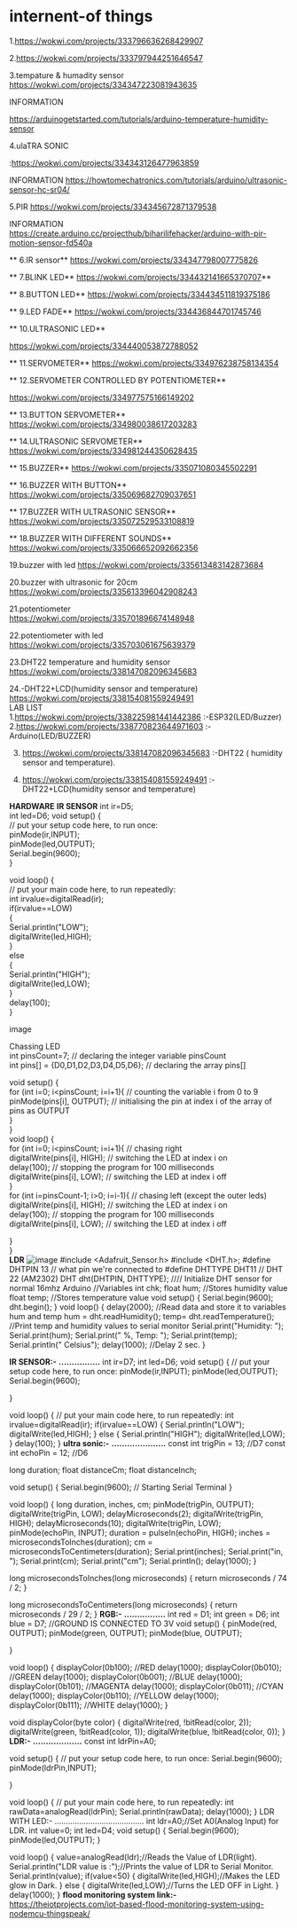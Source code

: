 # internent-of things
1.https://wokwi.com/projects/333796636268429907

2.https://wokwi.com/projects/333797944251646547

3.tempature & humadity sensor<br>
https://wokwi.com/projects/334347223081943635

INFORMATION

https://arduinogetstarted.com/tutorials/arduino-temperature-humidity-sensor

4.ulaTRA SONIC

:https://wokwi.com/projects/334343126477963859

INFORMATION
https://howtomechatronics.com/tutorials/arduino/ultrasonic-sensor-hc-sr04/

5.PIR
https://wokwi.com/projects/334345672871379538

INFORMATION
https://create.arduino.cc/projecthub/biharilifehacker/arduino-with-pir-motion-sensor-fd540a

** 6.IR sensor**
https://wokwi.com/projects/334347798007775826

** 7.BLINK LED**
https://wokwi.com/projects/334432141665370707**

** 8.BUTTON LED**
https://wokwi.com/projects/334434511819375186

** 9.LED FADE**
https://wokwi.com/projects/334436844701745746

** 10.ULTRASONIC LED**

https://wokwi.com/projects/334440053872788052

** 11.SERVOMETER**
https://wokwi.com/projects/334976238758134354


** 12.SERVOMETER CONTROLLED BY POTENTIOMETER**

https://wokwi.com/projects/334977575166149202

** 13.BUTTON SERVOMETER**
https://wokwi.com/projects/334980038617203283

** 14.ULTRASONIC SERVOMETER**
https://wokwi.com/projects/334981244350628435

** 15.BUZZER**
https://wokwi.com/projects/335071080345502291

** 16.BUZZER WITH BUTTON**
https://wokwi.com/projects/335069682709037651

** 17.BUZZER WITH ULTRASONIC SENSOR**
https://wokwi.com/projects/335072529533108819

** 18.BUZZER WITH DIFFERENT SOUNDS**
https://wokwi.com/projects/335066652092662356

19.buzzer with led
https://wokwi.com/projects/335613483142873684

20.buzzer with ultrasonic for 20cm<br>
https://wokwi.com/projects/335613396042908243<br>

21.potentiometer<br>
https://wokwi.com/projects/335701896674148948<br>

22.potentiometer with led<br>
https://wokwi.com/projects/335703061675639379<br>

23.DHT22 temperature and humidity sensor<br>
 https://wokwi.com/projects/338147082096345683 <br>
 
 24.-DHT22+LCD(humidity sensor and temperature) <br>
https://wokwi.com/projects/338154081559249491 <br>
LAB LIST<br>
1.https://wokwi.com/projects/338225981441442386 :-ESP32(LED/Buzzer)<br>
2.https://wokwi.com/projects/338770823644971603 :-Arduino(LED/BUZZER)<br>

3. https://wokwi.com/projects/338147082096345683 :-DHT22 ( humidity sensor and temperature).<br>

5. https://wokwi.com/projects/338154081559249491 :-DHT22+LCD(humidity sensor and temperature)<br>


**HARDWARE**
**IR SENSOR**
int ir=D5;<br>
int led=D6; void setup() {<br>
// put your setup code here, to run once:<br>
pinMode(ir,INPUT);<br>
pinMode(led,OUTPUT);<br>
Serial.begin(9600);<br>
}<br>

void loop() {<br>
// put your main code here, to run repeatedly:<br>
int irvalue=digitalRead(ir);<br>
if(irvalue==LOW)<br>
{<br>
Serial.println("LOW");<br>
digitalWrite(led,HIGH);<br>
}<br>
else<br>
{<br>
Serial.println("HIGH");<br>
digitalWrite(led,LOW);<br>
}<br>
delay(100);<br>
}<br>

image

Chassing LED<br>
int pinsCount=7; // declaring the integer variable pinsCount<br>
int pins[] = {D0,D1,D2,D3,D4,D5,D6}; // declaring the array pins[]<br>

void setup() {<br>
for (int i=0; i<pinsCount; i=i+1){ // counting the variable i from 0 to 9<br>
pinMode(pins[i], OUTPUT); // initialising the pin at index i of the array of pins as OUTPUT<br>
}<br>
}<br>
void loop() {<br>
for (int i=0; i<pinsCount; i=i+1){ // chasing right<br>
digitalWrite(pins[i], HIGH); // switching the LED at index i on<br>
delay(100); // stopping the program for 100 milliseconds<br>
digitalWrite(pins[i], LOW); // switching the LED at index i off<br>
}<br>
for (int i=pinsCount-1; i>0; i=i-1){ // chasing left (except the outer leds)<br>
digitalWrite(pins[i], HIGH); // switching the LED at index i on<br>
delay(100); // stopping the program for 100 milliseconds<br>
digitalWrite(pins[i], LOW); // switching the LED at index i off<br>

}<br>
}<br>
**LDR**
![image](https://user-images.githubusercontent.com/98379636/185889633-7aaf0245-5ab3-48d3-907f-2725ad39544e.png)
 #include <Adafruit_Sensor.h>
    #include <DHT.h>;
    #define DHTPIN 13     // what pin we're connected to
    #define DHTTYPE DHT11   // DHT 22  (AM2302)
    DHT dht(DHTPIN, DHTTYPE); //// Initialize DHT sensor for normal 16mhz Arduino
    //Variables
    int chk;
    float hum;  //Stores humidity value
    float temp; //Stores temperature value
    void setup()
    {
      Serial.begin(9600);
      dht.begin();
    }
    void loop()
   {
       delay(2000);
       //Read data and store it to variables hum and temp
       hum = dht.readHumidity();
       temp= dht.readTemperature();
       //Print temp and humidity values to serial monitor
       Serial.print("Humidity: ");
       Serial.print(hum);
       Serial.print(" %, Temp: ");
       Serial.print(temp);
       Serial.println(" Celsius");
       delay(1000); //Delay 2 sec.
   }
   
   **IR SENSOR:-**
  **................**
int ir=D7;
int led=D6;
void setup() {
  // put your setup code here, to run once:
  pinMode(ir,INPUT);
    pinMode(led,OUTPUT);
    Serial.begin(9600);
    
}

void loop() {
  // put your main code here, to run repeatedly:
  int irvalue=digitalRead(ir);
  if(irvalue==LOW)
  {
    Serial.println("LOW");
    digitalWrite(led,HIGH);
  }
  else
  {
    Serial.println("HIGH");
    digitalWrite(led,LOW);
  }
delay(100);
}
**ultra sonic:-**
**.....................**
const int trigPin = 13; //D7
   const int echoPin = 12; //D6

   long duration;
   float distanceCm;
   float distanceInch;

   void setup() {
           Serial.begin(9600); // Starting Serial Terminal
   }

   void loop() {
      long duration, inches, cm;
      pinMode(trigPin, OUTPUT);
      digitalWrite(trigPin, LOW);
      delayMicroseconds(2);
      digitalWrite(trigPin, HIGH);
      delayMicroseconds(10);
      digitalWrite(trigPin, LOW);
      pinMode(echoPin, INPUT);
      duration = pulseIn(echoPin, HIGH);
      inches = microsecondsToInches(duration);
      cm = microsecondsToCentimeters(duration);
      Serial.print(inches);
      Serial.print("in, ");
      Serial.print(cm);
      Serial.print("cm");
      Serial.println();
      delay(1000);
   }

   long microsecondsToInches(long microseconds) {
       return microseconds / 74 / 2;
   }

  long microsecondsToCentimeters(long microseconds) {
    return microseconds / 29 / 2;
   }
**RGB:-**
**................**
 int red = D1;
int green = D6;
int blue = D7;
//GROUND IS CONNECTED TO 3V
void setup() {
pinMode(red, OUTPUT);
pinMode(green, OUTPUT);
pinMode(blue, OUTPUT);

}

void loop() {
displayColor(0b100); //RED
delay(1000);
displayColor(0b010); //GREEN
delay(1000);
displayColor(0b001); //BLUE
delay(1000);
displayColor(0b101); //MAGENTA
delay(1000);
displayColor(0b011); //CYAN
delay(1000);
displayColor(0b110); //YELLOW
delay(1000);
displayColor(0b111); //WHITE
delay(1000);
}

void displayColor(byte color) {
digitalWrite(red, !bitRead(color, 2));
digitalWrite(green, !bitRead(color, 1));
digitalWrite(blue, !bitRead(color, 0));
}
**LDR:-**
**...................**
const int ldrPin=A0;

void setup() {
  // put your setup code here, to run once:
  Serial.begin(9600);
  pinMode(ldrPin,INPUT);

}

void loop() {
  // put your main code here, to run repeatedly:
  int rawData=analogRead(ldrPin);
  Serial.println(rawData);
  delay(1000);
}
LDR WITH LED:-
........................................
int ldr=A0;//Set A0(Analog Input) for LDR.
 int value=0;
 int led=D4;
 void setup() {
 Serial.begin(9600);
 pinMode(led,OUTPUT);
 }

 void loop() {
 value=analogRead(ldr);//Reads the Value of LDR(light).
 Serial.println("LDR value is :");//Prints the value of LDR to Serial Monitor.
 Serial.println(value);
 if(value<50)
   {
     digitalWrite(led,HIGH);//Makes the LED glow in Dark.
   }
   else
   {
     digitalWrite(led,LOW);//Turns the LED OFF in Light.
   }
   delay(1000);
 }
**flood monitoring system link:-**
https://theiotprojects.com/iot-based-flood-monitoring-system-using-nodemcu-thingspeak/


